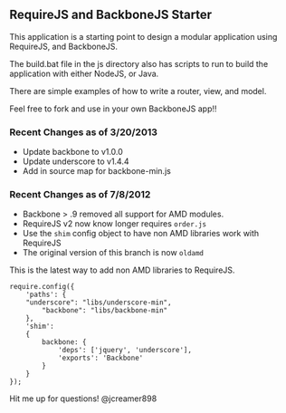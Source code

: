 ## RequireJS and BackboneJS Starter
This application is a starting point to design a modular application using RequireJS, and BackboneJS.  

The build.bat file in the js directory also has scripts to run to build the application with either NodeJS, or Java.  

There are simple examples of how to write a router, view, and model.  

Feel free to fork and use in your own BackboneJS app!!

### Recent Changes as of 3/20/2013
* Update backbone to v1.0.0
* Update underscore to v1.4.4
* Add in source map for backbone-min.js

### Recent Changes as of 7/8/2012
* Backbone > .9 removed all support for AMD modules.
* RequireJS v2 now know longer requires `order.js`
* Use the `shim` config object to have non AMD libraries work with RequireJS
* The original version of this branch is now `oldamd`

This is the latest way to add non AMD libraries to RequireJS.  

    require.config({ 
        'paths': { 
      	"underscore": "libs/underscore-min", 
    		"backbone": "libs/backbone-min"
    	},
    	'shim': 
    	{
    		backbone: {
    			'deps': ['jquery', 'underscore'],
    			'exports': 'Backbone'
    		}
    	}	
    }); 

Hit me up for questions! @jcreamer898
